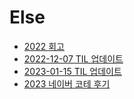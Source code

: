 # Else

- [2022 회고](/contents/2022-12/2022-12-31.md)
- [2022-12-07 TIL 업데이트](/contents/2022-12/2022-12-08.md)
- [2023-01-15 TIL 업데이트](/contents/2023-01/2023-01-15.md)
- [2023 네이버 코테 후기](/contents/2023-04/2023-04-15.md)
